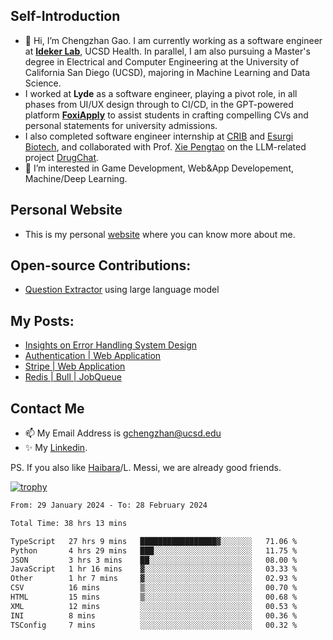## Self-Introduction
- 👋 Hi, I’m Chengzhan Gao. I am currently working as a software engineer at **[Ideker Lab](https://idekerlab.ucsd.edu/)**, UCSD Health. In parallel, I am also pursuing a Master's degree in Electrical and Computer Engineering at the University of California San Diego (UCSD), majoring in Machine Learning and Data Science.
- I worked at **Lyde** as a software engineer, playing a pivot role, in all phases from UI/UX design through to CI/CD, in the GPT-powered platform **[FoxiApply](https://lyde.io)** to assist students in crafting compelling CVs and personal statements for university admissions.
- I also completed software engineer internship at [CRIB](https://apps.apple.com/us/app/crib-for-roommates/id6468918103?platform=iphone) and [Esurgi Biotech](https://myesurgi.com/), and collaborated with Prof. [Xie Pengtao](https://pengtaoxie.github.io/) on the LLM-related project [DrugChat](https://github.com/UCSD-AI4H/drugchat).
- 👀 I’m interested in Game Development, Web&App Developement, Machine/Deep Learning.

## Personal Website
-  This is my personal [website](https://gaochengzhan.netlify.app/) where you can know more about me.

## Open-source Contributions:
- [Question Extractor](https://github.com/nestordemeure/question_extractor) using large language model

## My Posts:
- [Insights on Error Handling System Design](https://gaochengzhan.netlify.app/post/error-handling/)
- [Authentication | Web Application](https://gaochengzhan.netlify.app/post/authentication/)
- [Stripe | Web Application](https://gaochengzhan.netlify.app/post/stripe/)
- [Redis | Bull | JobQueue](https://gaochengzhan.netlify.app/post/job-queue/)

## Contact Me
- 📫 My Email Address is gchengzhan@ucsd.edu
- ✨ My [Linkedin](https://www.linkedin.com/in/chengzhan-christoffel-gao/).

PS. If you also like [Haibara](https://www.detectiveconanworld.com/wiki/Ai_Haibara)/L. Messi, we are already good friends.

[![trophy](https://github-profile-trophy.vercel.app/?username=gaochengzhan&theme=flat&row=1&margin-w=12)](https://github.com/ryo-ma/github-profile-trophy)

<!--START_SECTION:waka-->

```txt
From: 29 January 2024 - To: 28 February 2024

Total Time: 38 hrs 13 mins

TypeScript   27 hrs 9 mins   █████████████████▓░░░░░░░   71.06 %
Python       4 hrs 29 mins   ███░░░░░░░░░░░░░░░░░░░░░░   11.75 %
JSON         3 hrs 3 mins    ██░░░░░░░░░░░░░░░░░░░░░░░   08.00 %
JavaScript   1 hr 16 mins    ▓░░░░░░░░░░░░░░░░░░░░░░░░   03.33 %
Other        1 hr 7 mins     ▓░░░░░░░░░░░░░░░░░░░░░░░░   02.93 %
CSV          16 mins         ▒░░░░░░░░░░░░░░░░░░░░░░░░   00.70 %
HTML         15 mins         ▒░░░░░░░░░░░░░░░░░░░░░░░░   00.68 %
XML          12 mins         ░░░░░░░░░░░░░░░░░░░░░░░░░   00.53 %
INI          8 mins          ░░░░░░░░░░░░░░░░░░░░░░░░░   00.36 %
TSConfig     7 mins          ░░░░░░░░░░░░░░░░░░░░░░░░░   00.32 %
```

<!--END_SECTION:waka-->

<!---
gaochengzhan/gaochengzhan is a ✨ special ✨ repository because its `README.md` (this file) appears on your GitHub profile.
You can click the Preview link to take a look at your changes.
--->
